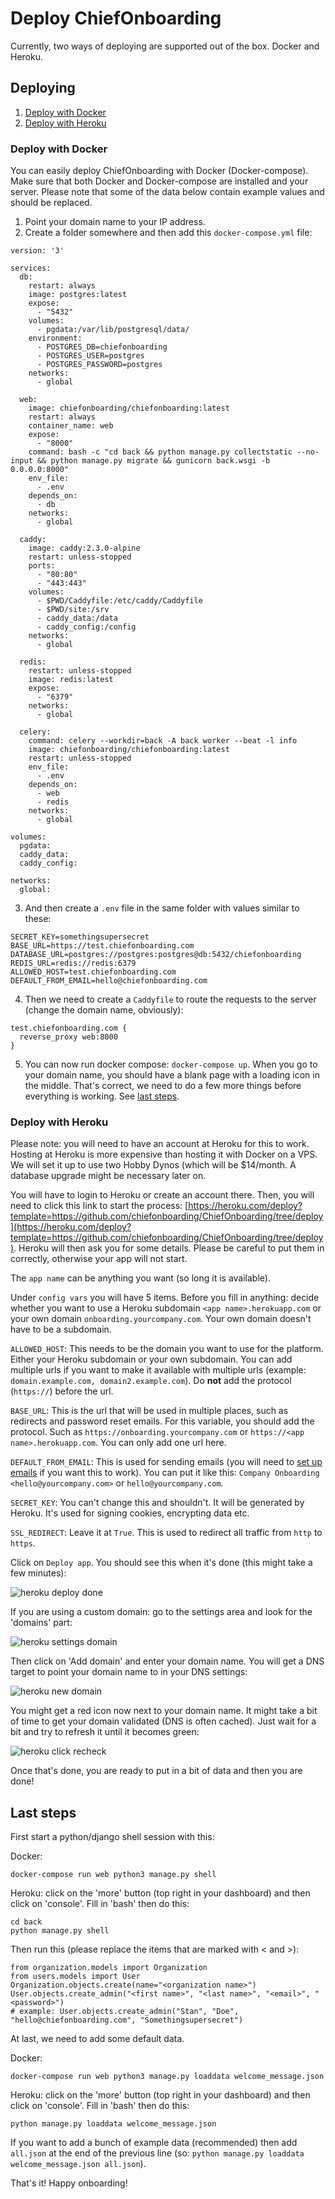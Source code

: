 # Deploy ChiefOnboarding 
Currently, two ways of deploying are supported out of the box. Docker and Heroku.

## Deploying

1. [Deploy with Docker](#deploy-with-docker)
1. [Deploy with Heroku](#deploy-with-heroku)

### Deploy with Docker
You can easily deploy ChiefOnboarding with Docker (Docker-compose). Make sure that both Docker and Docker-compose are installed and your server. Please note that some of the data below contain example values and should be replaced.

1. Point your domain name to your IP address.
2. Create a folder somewhere and then add this `docker-compose.yml` file:

```
version: '3'

services:
  db:
    restart: always
    image: postgres:latest
    expose:
      - "5432"
    volumes:
      - pgdata:/var/lib/postgresql/data/
    environment:
      - POSTGRES_DB=chiefonboarding
      - POSTGRES_USER=postgres
      - POSTGRES_PASSWORD=postgres
    networks:
      - global

  web:
    image: chiefonboarding/chiefonboarding:latest
    restart: always
    container_name: web
    expose:
      - "8000"
    command: bash -c "cd back && python manage.py collectstatic --no-input && python manage.py migrate && gunicorn back.wsgi -b 0.0.0.0:8000"
    env_file:
      - .env
    depends_on:
      - db
    networks:
      - global

  caddy:
    image: caddy:2.3.0-alpine
    restart: unless-stopped
    ports:
      - "80:80"
      - "443:443"
    volumes:
      - $PWD/Caddyfile:/etc/caddy/Caddyfile
      - $PWD/site:/srv
      - caddy_data:/data
      - caddy_config:/config
    networks:
      - global

  redis:
    restart: unless-stopped 
    image: redis:latest
    expose:
      - "6379"
    networks:
      - global

  celery:
    command: celery --workdir=back -A back worker --beat -l info 
    image: chiefonboarding/chiefonboarding:latest
    restart: unless-stopped
    env_file:
      - .env
    depends_on:
      - web
      - redis
    networks:
      - global

volumes:
  pgdata:
  caddy_data:
  caddy_config:

networks:
  global:

```
3. And then create a `.env` file in the same folder with values similar to these:
```
SECRET_KEY=somethingsupersecret
BASE_URL=https://test.chiefonboarding.com
DATABASE_URL=postgres://postgres:postgres@db:5432/chiefonboarding
REDIS_URL=redis://redis:6379
ALLOWED_HOST=test.chiefonboarding.com
DEFAULT_FROM_EMAIL=hello@chiefonboarding.com
```
4. Then we need to create a `Caddyfile` to route the requests to the server (change the domain name, obviously):
```
test.chiefonboarding.com {
  reverse_proxy web:8000
}
```
5. You can now run docker compose: `docker-compose up`. When you go to your domain name, you should have a blank page with a loading icon in the middle. That's correct, we need to do a few more things before everything is working. See [last steps](#last-steps).


### Deploy with Heroku
Please note: you will need to have an account at Heroku for this to work. Hosting at Heroku is more expensive than hosting it with Docker on a VPS. We will set it up to use two Hobby Dynos (which will be $14/month. A database upgrade might be necessary later on.

You will have to login to Heroku or create an account there. Then, you will need to click this link to start the process: [https://heroku.com/deploy?template=https://github.com/chiefonboarding/ChiefOnboarding/tree/deploy](https://heroku.com/deploy?template=https://github.com/chiefonboarding/ChiefOnboarding/tree/deploy).
Heroku will then ask you for some details. Please be careful to put them in correctly, otherwise your app will not start.

The `app name` can be anything you want (so long it is available).

Under `config vars` you will have 5 items. Before you fill in anything: decide whether you want to use a Heroku subdomain `<app name>.herokuapp.com` or your own domain `onboarding.yourcompany.com`. Your own domain doesn't have to be a subdomain.

`ALLOWED_HOST`: This needs to be the domain you want to use for the platform. Either your Heroku subdomain or your own subdomain. You can add multiple urls if you want to make it available with multiple urls (example: `domain.example.com, domain2.example.com`). Do **not** add the protocol (`https://`) before the url.

`BASE_URL`: This is the url that will be used in multiple places, such as redirects and password reset emails. For this variable, you should add the protocol. Such as `https://onboarding.yourcompany.com` or `https://<app name>.herokuapp.com`. You can only add one url here.

`DEFAULT_FROM_EMAIL`: This is used for sending emails (you will need to [set up emails](https://docs.chiefonboarding.com/integrations/Email.html) if you want this to work). You can put it like this: `Company Onboarding <hello@yourcompany.com>` or `hello@yourcompany.com`.

`SECRET_KEY`: You can't change this and shouldn't. It will be generated by Heroku. It's used for signing cookies, encrypting data etc.

`SSL_REDIRECT`: Leave it at `True`. This is used to redirect all traffic from `http` to `https`. 

Click on `Deploy app`. You should see this when it's done (this might take a few minutes):

![heroku deploy done](/heroku-deploy-done.png)

If you are using a custom domain: go to the settings area and look for the 'domains' part:

![heroku settings domain](/heroku-settings-domain.png)

Then click on 'Add domain' and enter your domain name. You will get a DNS target to point your domain name to in your DNS settings:

![heroku new domain](/heroku-new-domain.png)

You might get a red icon now next to your domain name. It might take a bit of time to get your domain validated (DNS is often cached). Just wait for a bit and try to refresh it until it becomes green:

![heroku click recheck](/heroku-click-recheck.png)

Once that's done, you are ready to put in a bit of data and then you are done!

## Last steps 
First start a python/django shell session with this:

Docker:

```
docker-compose run web python3 manage.py shell
```

Heroku: click on the 'more' button (top right in your dashboard) and then click on 'console'. Fill in 'bash' then do this:

```
cd back
python manage.py shell
```

Then run this (please replace the items that are marked with < and >):

```
from organization.models import Organization
from users.models import User
Organization.objects.create(name="<organization name>")
User.objects.create_admin("<first name>", "<last name>", "<email>", "<password>")
# example: User.objects.create_admin("Stan", "Doe", "hello@chiefonboarding.com", "Somethingsupersecret")
```

At last, we need to add some default data.

Docker:

```
docker-compose run web python3 manage.py loaddata welcome_message.json
```

Heroku: click on the 'more' button (top right in your dashboard) and then click on 'console'. Fill in 'bash' then do this: 

```
python manage.py loaddata welcome_message.json
```
If you want to add a bunch of example data (recommended) then add `all.json` at the end of the previous line (so: `python manage.py loaddata welcome_message.json all.json`).

That's it! Happy onboarding!
